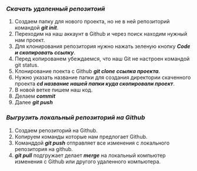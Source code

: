 ### _Скачать удаленный репозитоий_ 
1. Создаем папку для нового проекта, но не в ней репозиторий командой ***git init***.
2. Переходим на наш аккаунт в Github и через поиск находим нужный нам проект. 
3. Для клонирования репозитория нужно нажать зеленую кнопку ***Code и скопировать ссылку***.
4. Перед копированем убеждаемся, что наш Git не настроен командой git status.
5. Клонирование поекта с Github ***git clone ссылка проекта***.
6. Нужно указать название папки для создания директории скаченного проекта ***cd название нашей папки куда скопировали проект***.
7. В новой ветке пишем наш код.
8. Делаем ***commit***
9. Далее ***git push***
### _Выгрузить локальный репозиторий на Github_
1. Создаем репозиторий на Github.
2. Копируем команды которые нам предлогает Github.
3. Команддой ***git push*** отправляет все изменения с локального репозитория на github. 
4. ***git pull*** подгружает делает ***merge*** на локальный компьютер изменения с Github или другого удаленного компьютера.
